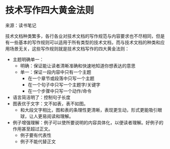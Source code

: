 # 技术写作四大黄金法则

来源：读书笔记

技术文档种类繁多，各行各业对技术文档的写作规范与内容要求也不尽相同，但是有一些基本的写作规则可以适用于所有类型的技术文档，而与技术文档的种类和应用场景无关，这些写作规则就是技术文档写作的四大黄金法则：

- 主题明确单一：
  - 明确：保证能让读者清晰准确和快速地知道你想表达的意思
  - 单一：保证一段内容中只有一个主题
    - 在一个章节或段落中只写一个主题
    - 在一个句子中只写一个主题字/关键字
    - 在一个步骤中只写一个动作/命令
- 语言简洁明了：控制句子长度
- 图表优于文字：文不如表，表不如图。
  - 和大段文字相比，图和表的条理性更清晰，表现更生动，形式更能吸引眼球，让人更易阅读和理解。
- 例子增强理解：例子可以使所要说明的内容具体化，以便读者理解。好例子的作用甚至超过正文。
  - 例子要有代表性
  - 例子不能代替正文

